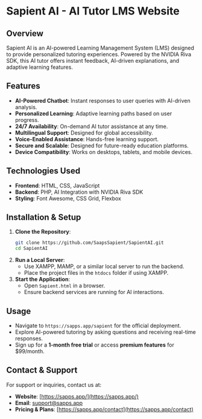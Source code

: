 # Sapient AI - AI Tutor LMS Website

## Overview
Sapient AI is an AI-powered Learning Management System (LMS) designed to provide personalized tutoring experiences. Powered by the NVIDIA Riva SDK, this AI tutor offers instant feedback, AI-driven explanations, and adaptive learning features.

## Features
- **AI-Powered Chatbot**: Instant responses to user queries with AI-driven analysis.
- **Personalized Learning**: Adaptive learning paths based on user progress.
- **24/7 Availability**: On-demand AI tutor assistance at any time.
- **Multilingual Support**: Designed for global accessibility.
- **Voice-Enabled Assistance**: Hands-free learning support.
- **Secure and Scalable**: Designed for future-ready education platforms.
- **Device Compatibility**: Works on desktops, tablets, and mobile devices.

## Technologies Used
- **Frontend**: HTML, CSS, JavaScript
- **Backend**: PHP, AI Integration with NVIDIA Riva SDK
- **Styling**: Font Awesome, CSS Grid, Flexbox

## Installation & Setup
1. **Clone the Repository**:
   ```sh
   git clone https://github.com/SaapsSapient/SapientAI.git
   cd SapientAI
   ```
2. **Run a Local Server**:
   - Use XAMPP, MAMP, or a similar local server to run the backend.
   - Place the project files in the `htdocs` folder if using XAMPP.
3. **Start the Application**:
   - Open `Sapient.html` in a browser.
   - Ensure backend services are running for AI interactions.

## Usage
- Navigate to `https://sapps.app/sapient` for the official deployment.
- Explore AI-powered tutoring by asking questions and receiving real-time responses.
- Sign up for a **1-month free trial** or access **premium features** for $99/month.

## Contact & Support
For support or inquiries, contact us at:
- **Website**: [https://sapps.app/](https://sapps.app/)
- **Email**: support@sapps.app
- **Pricing & Plans**: [https://sapps.app/contact](https://sapps.app/contact)

